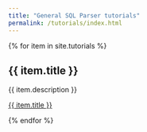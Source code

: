 ```yaml
---
title: "General SQL Parser tutorials"
permalink: /tutorials/index.html
---
```


{% for item in site.tutorials %}
  <h2>{{ item.title }}</h2>
  <p>{{ item.description }}</p>
  <p><a href="{{ item.url }}">{{ item.title }}</a></p>
{% endfor %}
